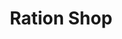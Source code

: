 ---
title: "Ration Shop"
url: /edappon/ration-shop-state-highway-edappon-para/
shop: Lebensmittel
---